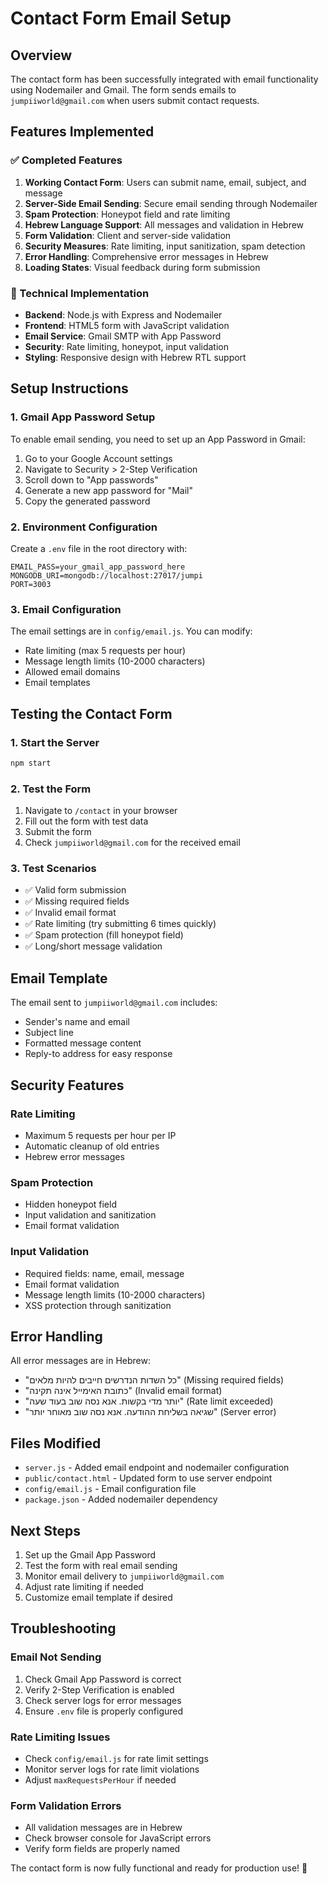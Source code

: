 # Contact Form Email Setup

## Overview
The contact form has been successfully integrated with email functionality using Nodemailer and Gmail. The form sends emails to `jumpiiworld@gmail.com` when users submit contact requests.

## Features Implemented

### ✅ Completed Features
1. **Working Contact Form**: Users can submit name, email, subject, and message
2. **Server-Side Email Sending**: Secure email sending through Nodemailer
3. **Spam Protection**: Honeypot field and rate limiting
4. **Hebrew Language Support**: All messages and validation in Hebrew
5. **Form Validation**: Client and server-side validation
6. **Security Measures**: Rate limiting, input sanitization, spam detection
7. **Error Handling**: Comprehensive error messages in Hebrew
8. **Loading States**: Visual feedback during form submission

### 🔧 Technical Implementation
- **Backend**: Node.js with Express and Nodemailer
- **Frontend**: HTML5 form with JavaScript validation
- **Email Service**: Gmail SMTP with App Password
- **Security**: Rate limiting, honeypot, input validation
- **Styling**: Responsive design with Hebrew RTL support

## Setup Instructions

### 1. Gmail App Password Setup
To enable email sending, you need to set up an App Password in Gmail:

1. Go to your Google Account settings
2. Navigate to Security > 2-Step Verification
3. Scroll down to "App passwords"
4. Generate a new app password for "Mail"
5. Copy the generated password

### 2. Environment Configuration
Create a `.env` file in the root directory with:

```env
EMAIL_PASS=your_gmail_app_password_here
MONGODB_URI=mongodb://localhost:27017/jumpi
PORT=3003
```

### 3. Email Configuration
The email settings are in `config/email.js`. You can modify:
- Rate limiting (max 5 requests per hour)
- Message length limits (10-2000 characters)
- Allowed email domains
- Email templates

## Testing the Contact Form

### 1. Start the Server
```bash
npm start
```

### 2. Test the Form
1. Navigate to `/contact` in your browser
2. Fill out the form with test data
3. Submit the form
4. Check `jumpiiworld@gmail.com` for the received email

### 3. Test Scenarios
- ✅ Valid form submission
- ✅ Missing required fields
- ✅ Invalid email format
- ✅ Rate limiting (try submitting 6 times quickly)
- ✅ Spam protection (fill honeypot field)
- ✅ Long/short message validation

## Email Template
The email sent to `jumpiiworld@gmail.com` includes:
- Sender's name and email
- Subject line
- Formatted message content
- Reply-to address for easy response

## Security Features

### Rate Limiting
- Maximum 5 requests per hour per IP
- Automatic cleanup of old entries
- Hebrew error messages

### Spam Protection
- Hidden honeypot field
- Input validation and sanitization
- Email format validation

### Input Validation
- Required fields: name, email, message
- Email format validation
- Message length limits (10-2000 characters)
- XSS protection through sanitization

## Error Handling
All error messages are in Hebrew:
- "כל השדות הנדרשים חייבים להיות מלאים" (Missing required fields)
- "כתובת האימייל אינה תקינה" (Invalid email format)
- "יותר מדי בקשות. אנא נסה שוב בעוד שעה" (Rate limit exceeded)
- "שגיאה בשליחת ההודעה. אנא נסה שוב מאוחר יותר" (Server error)

## Files Modified
- `server.js` - Added email endpoint and nodemailer configuration
- `public/contact.html` - Updated form to use server endpoint
- `config/email.js` - Email configuration file
- `package.json` - Added nodemailer dependency

## Next Steps
1. Set up the Gmail App Password
2. Test the form with real email sending
3. Monitor email delivery to `jumpiiworld@gmail.com`
4. Adjust rate limiting if needed
5. Customize email template if desired

## Troubleshooting

### Email Not Sending
1. Check Gmail App Password is correct
2. Verify 2-Step Verification is enabled
3. Check server logs for error messages
4. Ensure `.env` file is properly configured

### Rate Limiting Issues
- Check `config/email.js` for rate limit settings
- Monitor server logs for rate limit violations
- Adjust `maxRequestsPerHour` if needed

### Form Validation Errors
- All validation messages are in Hebrew
- Check browser console for JavaScript errors
- Verify form fields are properly named

The contact form is now fully functional and ready for production use! 🎉 